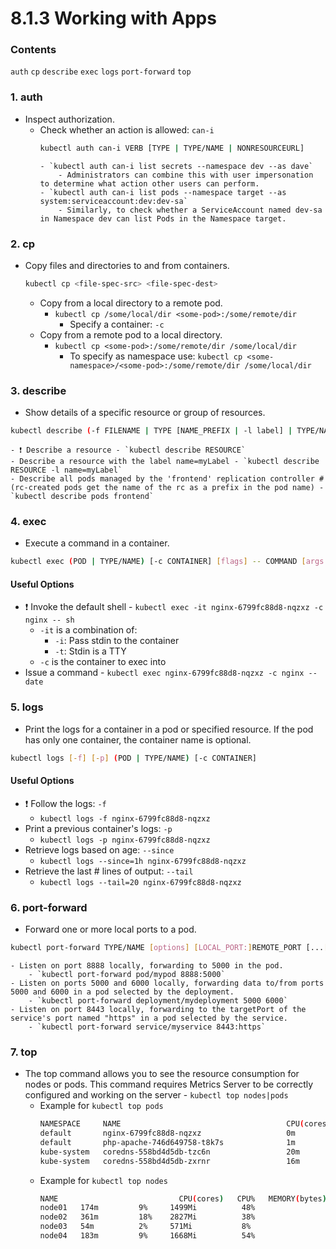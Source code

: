 # 8.1.3 Working with Apps

### Contents

`auth` `cp` `describe` `exec` `logs` `port-forward` `top`

### 1. auth

- Inspect authorization.
  - Check whether an action is allowed: `can-i`
    ```bash
    kubectl auth can-i VERB [TYPE | TYPE/NAME | NONRESOURCEURL]
    ```
        - `kubectl auth can-i list secrets --namespace dev --as dave`
            - Administrators can combine this with user impersonation to determine what action other users can perform.
        - `kubectl auth can-i list pods --namespace target --as system:serviceaccount:dev:dev-sa`
            - Similarly, to check whether a ServiceAccount named dev-sa in Namespace dev can list Pods in the Namespace target.

### 2. cp

- Copy files and directories to and from containers.
    ```bash
    kubectl cp <file-spec-src> <file-spec-dest>
    ```
  - Copy from a local directory to a remote pod.
    - `kubectl cp /some/local/dir <some-pod>:/some/remote/dir`
      - Specify a container: `-c`
  - Copy from a remote pod to a local directory.
    - `kubectl cp <some-pod>:/some/remote/dir /some/local/dir`
      - To specify as namespace use: `kubectl cp <some-namespace>/<some-pod>:/some/remote/dir /some/local/dir`

### 3. describe

- Show details of a specific resource or group of resources.
```bash
kubectl describe (-f FILENAME | TYPE [NAME_PREFIX | -l label] | TYPE/NAME)
```
    - ❗️ Describe a resource - `kubectl describe RESOURCE`
    - Describe a resource with the label name=myLabel - `kubectl describe RESOURCE -l name=myLabel`
    - Describe all pods managed by the 'frontend' replication controller # (rc-created pods get the name of the rc as a prefix in the pod name) - `kubectl describe pods frontend`

### 4. exec

- Execute a command in a container.
```bash
kubectl exec (POD | TYPE/NAME) [-c CONTAINER] [flags] -- COMMAND [args...]
```

#### Useful Options

- ❗️ Invoke the default shell - `kubectl exec -it nginx-6799fc88d8-nqzxz -c nginx -- sh`
  - `-it` is a combination of:
    - `-i`: Pass stdin to the container
    - `-t`: Stdin is a TTY
  - `-c` is the container to exec into
- Issue a command - `kubectl exec nginx-6799fc88d8-nqzxz -c nginx -- date`

### 5. logs

- Print the logs for a container in a pod or specified resource. If the pod has only one container, the container name is optional.
```bash
kubectl logs [-f] [-p] (POD | TYPE/NAME) [-c CONTAINER]
```

#### Useful Options

- ❗️ Follow the logs: `-f`
  - `kubectl logs -f nginx-6799fc88d8-nqzxz`
- Print a previous container's logs: `-p`
  - `kubectl logs -p nginx-6799fc88d8-nqzxz`
- Retrieve logs based on age: `--since`
  - `kubectl logs --since=1h nginx-6799fc88d8-nqzxz`
- Retrieve the last # lines of output: `--tail`
  - `kubectl logs --tail=20 nginx-6799fc88d8-nqzxz`

### 6. port-forward

- Forward one or more local ports to a pod.
```bash
kubectl port-forward TYPE/NAME [options] [LOCAL_PORT:]REMOTE_PORT [...[LOCAL_PORT_N:]REMOTE_PORT_N]
```
    - Listen on port 8888 locally, forwarding to 5000 in the pod.
        - `kubectl port-forward pod/mypod 8888:5000`
    - Listen on ports 5000 and 6000 locally, forwarding data to/from ports 5000 and 6000 in a pod selected by the deployment.
        - `kubectl port-forward deployment/mydeployment 5000 6000`
    - Listen on port 8443 locally, forwarding to the targetPort of the service's port named "https" in a pod selected by the service.
        - `kubectl port-forward service/myservice 8443:https`

### 7. top

- The top command allows you to see the resource consumption for nodes or pods. This command requires Metrics Server to be correctly configured and working on the server - `kubectl top nodes|pods`
  - Example for `kubectl top pods`
    ```bash
    NAMESPACE     NAME                                     CPU(cores)   MEMORY(bytes)
    default       nginx-6799fc88d8-nqzxz                   0m           5Mi
    default       php-apache-746d649758-t8k7s              1m           9Mi
    kube-system   coredns-558bd4d5db-tzc6n                 20m          11Mi
    kube-system   coredns-558bd4d5db-zxrnr                 16m          11Mi
    ```
  - Example for `kubectl top nodes`
    ```bash
    NAME                           CPU(cores)   CPU%   MEMORY(bytes)   MEMORY%
    node01   174m         9%     1499Mi          48%
    node02   361m         18%    2827Mi          38%
    node03   54m          2%     571Mi           8%
    node04   183m         9%     1668Mi          54%
    ```
